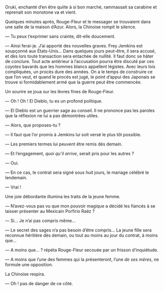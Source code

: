 Oruki, enchanté d’en être quiite à si bon marché, rammassait sa carabine et
reprenait son monotone va et vient.

Quelques minutes après, Rouge-Fleur et le messager se trouvaient dans une
salle de la maison d’Azur. Alors, la Chinoise rompit le silence.

— Tu peux t’exprimer sans crainte, dit-elle doucement.

— Ainsi ferai-je. J’ai apporté des nouvelles graves. Frey Jemkins est
soupçonné aux États-Unis… Dans quelques jours peut-être, il sera accusé, et
dès lors toute transaction sera entachée de nullité. Il faut donc se hâter de
conclure. Tout acte antérieur à l’accusation pourra être discuté par ces
_coyotes_ bavards que les hommes blancs appellent légistes. Avec leurs lois
compliquées, un procès dure des années. On a le temps de construire ce que
l’on veut, et quand le procès est jugé, le point d’appui des Japonais se
trouve si formidablement armé que la guerre peut être commencée.

Un sourire se joua sur les lèvres fines de Rouge-Fleur.

— Oh ! Oh ! El Dieblo, tu es un profond politique.

— El Dieblo est un guerrier sage au conseil. Il ne prononce pas les paroles
que la réflexion ne lui a pas démontrées utiles.

— Alors, que proposes-tu ?

— Il faut que l’or promis à Jemkins lui soit versé le plus tôt possible.

— Les premiers termes lui peuvent être remis dès demain.

— Et l’engagement, _quoi qu’il arrive_, serait pris pour les autres ?

— Oui. 

— En ce cas, le contrat sera signé sous huit jours, le mariage célébré le
lendemain.

— Vrai !

Une joie débordante illumina les traits de la jeune femme.

— N’avez-vous pas vu que mon pouvoir magique a décidé les fiancés à se laisser
présenter au Mexicain Porfirio Raëz ?

— Si… Je n’ai pas compris même…

— Le secret des sages n’a pas besoin d’être compris… La jeune fille sera
reconnue héritière dès demain, ou tout au moins au jour du contrat, à moins
que…

— A moins que… ? répéta Rouge-Fleur secouée par un frisson d’inquiétude.

— A moins que l’une des femmes qui la présenteront, l’une _de ses mères_, ne
formule une opposition.

La Chinoise respira.

— Oh ! pas de danger de ce côté.

